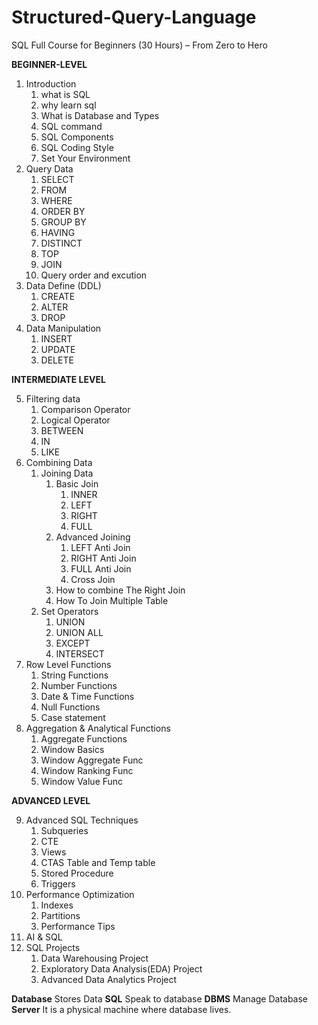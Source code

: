 # Structured-Query-Language
SQL Full Course for Beginners (30 Hours) – From Zero to Hero

**BEGINNER-LEVEL**

1. Introduction
    1. what is SQL
    2. why learn sql
    3. What is Database and Types
    4. SQL command
    5. SQL Components
    6. SQL Coding Style
    7. Set Your Environment
2. Query Data
    1. SELECT 
    2. FROM
    3. WHERE
    4. ORDER BY
    5. GROUP BY
    6. HAVING
    7. DISTINCT 
    8. TOP
    9. JOIN
    10. Query order and excution
3. Data Define (DDL)
    1. CREATE
    2. ALTER
    3. DROP
4. Data Manipulation
    1. INSERT 
    2. UPDATE 
    3. DELETE

**INTERMEDIATE LEVEL**

5. Filtering data
    1. Comparison Operator
    2. Logical Operator
    3. BETWEEN
    4. IN
    5. LIKE
6. Combining Data
    1. Joining Data
        1. Basic Join
            1. INNER
            2. LEFT 
            3. RIGHT
            4. FULL
        2. Advanced Joining
            1. LEFT Anti Join
            2. RIGHT Anti Join
            3. FULL Anti Join
            4. Cross Join
        3. How to combine The Right Join
        4. How To Join Multiple Table
    2. Set Operators
        1. UNION
        2. UNION ALL
        3. EXCEPT
        4. INTERSECT
7. Row Level Functions
    1. String Functions
    2. Number Functions
    3. Date & Time Functions
    4. Null Functions
    5. Case statement
8. Aggregation & Analytical Functions
    1. Aggregate Functions
    2. Window Basics
    3. Window Aggregate Func
    4. Window Ranking Func
    5. Window Value Func

**ADVANCED LEVEL**

9. Advanced SQL Techniques
    1. Subqueries
    2. CTE 
    3. Views
    4. CTAS Table and Temp table
    5. Stored Procedure
    6. Triggers
10. Performance Optimization
    1. Indexes
    2. Partitions
    3. Performance Tips
11. AI  & SQL
12. SQL Projects
    1. Data Warehousing Project
    2. Exploratory Data Analysis(EDA) Project
    3. Advanced Data Analytics Project

**Database** 
Stores Data
**SQL**
Speak to database
**DBMS**
Manage Database
**Server**
It is a physical machine where database lives.
    

